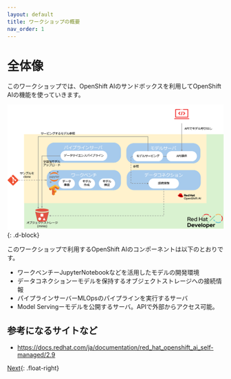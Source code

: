 ```yaml
---
layout: default
title: ワークショップの概要
nav_order: 1
---
```


# 全体像

このワークショップでは、OpenShift AIのサンドボックスを利用してOpenShift AIの機能を使っていきます。

![](../../assets/overview.png){: .d-block}


このワークショップで利用するOpenShift AIのコンポーネントは以下のとおりです。

* ワークベンチーJupyterNotebookなどを活用したモデルの開発環境
* データコネクションーモデルを保持するオブジェクトストレージへの接続情報
* パイプラインサーバーMLOpsのパイプラインを実行するサーバ
* Model Servingーモデルを公開するサーバ。APIで外部からアクセス可能。


## 参考になるサイトなど
* https://docs.redhat.com/ja/documentation/red_hat_openshift_ai_self-managed/2.9


[Next](./00_intro_1-sandbox.html){: .float-right}